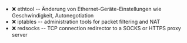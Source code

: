 - :x:  ethtool  --		Änderung von Ethernet-Geräte-Einstellungen wie Geschwindigkeit, Autonegotiation
- :x:  iptables  --		administration tools for packet filtering and NAT
- :x:  redsocks  --		TCP connection redirector to a SOCKS or HTTPS proxy server
